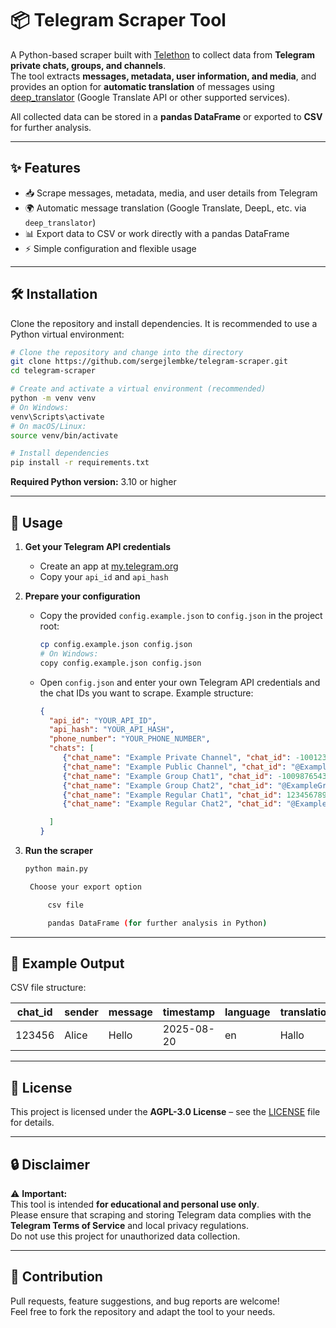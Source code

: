 # 📦 Telegram Scraper Tool

A Python-based scraper built with [Telethon](https://github.com/LonamiWebs/Telethon) to collect data from **Telegram private chats, groups, and channels**.  
The tool extracts **messages, metadata, user information, and media**, and provides an option for **automatic translation** of messages using [deep_translator](https://pypi.org/project/deep-translator/) (Google Translate API or other supported services).

All collected data can be stored in a **pandas DataFrame** or exported to **CSV** for further analysis.

---

## ✨ Features

- 📥 Scrape messages, metadata, media, and user details from Telegram  
- 🌍 Automatic message translation (Google Translate, DeepL, etc. via `deep_translator`)  
- 📊 Export data to CSV or work directly with a pandas DataFrame  
- ⚡ Simple configuration and flexible usage  

---

## 🛠 Installation


Clone the repository and install dependencies. It is recommended to use a Python virtual environment:

```bash
# Clone the repository and change into the directory
git clone https://github.com/sergejlembke/telegram-scraper.git
cd telegram-scraper

# Create and activate a virtual environment (recommended)
python -m venv venv
# On Windows:
venv\Scripts\activate
# On macOS/Linux:
source venv/bin/activate

# Install dependencies
pip install -r requirements.txt
```

**Required Python version:** 3.10 or higher

---

## 🚀 Usage

1. **Get your Telegram API credentials**  
   - Create an app at [my.telegram.org](https://my.telegram.org)  
   - Copy your `api_id` and `api_hash`

2. **Prepare your configuration**
    - Copy the provided `config.example.json` to `config.json` in the project root:
       ```bash
       cp config.example.json config.json
       # On Windows:
       copy config.example.json config.json
       ```
    - Open `config.json` and enter your own Telegram API credentials and the chat IDs you want to scrape. Example structure:
       ```json
      {
         "api_id": "YOUR_API_ID",
         "api_hash": "YOUR_API_HASH",
         "phone_number": "YOUR_PHONE_NUMBER",
         "chats": [
            {"chat_name": "Example Private Channel", "chat_id": -100123456789},
            {"chat_name": "Example Public Channel", "chat_id": "@ExamplePublicChannelName"},
            {"chat_name": "Example Group Chat1", "chat_id": -100987654321},
            {"chat_name": "Example Group Chat2", "chat_id": "@ExampleGroupName"},
            {"chat_name": "Example Regular Chat1", "chat_id": 123456789},
            {"chat_name": "Example Regular Chat2", "chat_id": "@ExampleUserName"}

         ]
      }
       ```

3. **Run the scraper**
   ```bash
   python main.py

    Choose your export option

        csv file

        pandas DataFrame (for further analysis in Python)
   ```
---


## 📂 Example Output

CSV file structure:

| chat_id | sender | message | timestamp   | language | translation | media_path |
|---------|--------|---------|-------------|----------|-------------|------------|
| 123456  | Alice  | Hello   | 2025-08-20  | en       | Hallo       | ./media/... |

---

## 📜 License

This project is licensed under the **AGPL-3.0 License** – see the [LICENSE]([LICENSE](https://www.gnu.org/licenses/agpl-3.0.en.html)) file for details.  

---

## 🔒 Disclaimer

⚠️ **Important:**  
This tool is intended **for educational and personal use only**.  
Please ensure that scraping and storing Telegram data complies with the **Telegram Terms of Service** and local privacy regulations.  
Do not use this project for unauthorized data collection.

---

## 🙌 Contribution

Pull requests, feature suggestions, and bug reports are welcome!  
Feel free to fork the repository and adapt the tool to your needs.  
